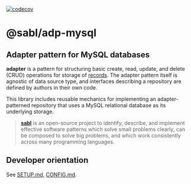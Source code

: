 <!-- BEGIN:REMOVE_FOR_NPM -->
[![codecov](https://codecov.io/gh/libsabl/adp-mysql-js/branch/main/graph/badge.svg?token=TVL1XYSJHA)](https://app.codecov.io/gh/libsabl/adp-mysql-js/branch/main)
<!-- END:REMOVE_FOR_NPM -->

# @sabl/adp-mysql
## Adapter pattern for MySQL databases

**adapter** is a pattern for structuring basic create, read, update, and delete (CRUD) operations for storage of [records](https://github.com/libsabl/patterns/blob/main/patterns/record.md). The adapter pattern itself is agnostic of data source type, and interfaces describing a repository are defined by authors in their own code. 

This library includes reusable mechanics for implementing an adapter-patterned repository that uses a MySQL relational database as its underlying storage.

<!--
For more detail on the context pattern, see sabl / [patterns](https://github.com/libsabl/patterns#patterns) / [record](https://github.com/libsabl/patterns/blob/main/patterns/record.md).
-->

<!-- BEGIN:REMOVE_FOR_NPM -->
> [**sabl**](https://github.com/libsabl/patterns) is an open-source project to identify, describe, and implement effective software patterns which solve small problems clearly, can be composed to solve big problems, and which work consistently across many programming languages.

## Developer orientation

See [SETUP.md](./docs/SETUP.md), [CONFIG.md](./docs/CONFIG.md).
<!-- END:REMOVE_FOR_NPM -->
